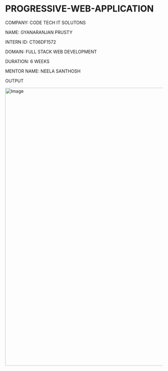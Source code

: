 # PROGRESSIVE-WEB-APPLICATION

COMPANY: CODE TECH IT SOLUTONS

NAME: GYANARANJAN PRUSTY

INTERN ID: CT06DF1572

DOMAIN: FULL STACK WEB DEVELOPMENT

DURATION: 6 WEEKS

MENTOR NAME: NEELA SANTHOSH

OUTPUT

<img width="1877" height="888" alt="Image" src="https://github.com/user-attachments/assets/46aa5577-3509-4257-866e-e4e9c9c9663f" />
